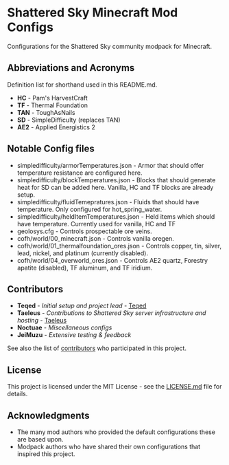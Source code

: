 # Shattered Sky Minecraft Mod Configs

Configurations for the Shattered Sky community modpack for Minecraft.

## Abbreviations and Acronyms
Definition list for shorthand used in this README.md.

* **HC** - Pam's HarvestCraft
* **TF** - Thermal Foundation
* **TAN** - ToughAsNails
* **SD** - SimpleDifficulty (replaces TAN)
* **AE2** - Applied Energistics 2


## Notable Config files

* simpledifficulty/armorTemperatures.json - Armor that should offer temperature resistance are configured here.
* simpledifficulty/blockTemperatures.json - Blocks that should generate heat for SD can be added here. Vanilla, HC and TF blocks are already setup.
* simpledifficulty/fluidTemepratures.json - Fluids that should have temperature. Only configured for hot_spring_water.
* simpledifficulty/heldItemTemperatures.json - Held items which should have temperature. Currently used for vanilla, HC and TF
* geolosys.cfg - Controls prospectable ore veins.
* cofh/world/00_minecraft.json - Controls vanilla oregen.
* cofh/world/01_thermalfoundation_ores.json - Controls copper, tin, silver, lead, nickel, and platinum (currently disabled).
* cofh/world/04_overworld_ores.json - Controls AE2 quartz, Forestry apatite (disabled), TF aluminum, and TF iridium.

## Contributors

* **Teqed** - *Initial setup and project lead* - [Teqed](https://github.com/Teqed)
* **Taeleus** - *Contributions to Shattered Sky server infrastructure and hosting* - [Taeleus](https://github.com/Taeleus)
* **Noctuae** - *Miscellaneous configs*
* **JeiMuzu** - *Extensive testing & feedback*

See also the list of [contributors](https://github.com/Teqed/minecraft-shattered-sky/contributors) who participated in this project.

## License

This project is licensed under the MIT License - see the [LICENSE.md](LICENSE.md) file for details.

## Acknowledgments

* The many mod authors who provided the default configurations these are based upon.
* Modpack authors who have shared their own configurations that inspired this project.
